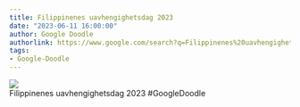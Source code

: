 ```yaml
---
title: Filippinenes uavhengighetsdag 2023
date: "2023-06-11 16:00:00"
author: Google Doodle
authorlink: https://www.google.com/search?q=Filippinenes%20uavhengighetsdag%202023
tags:
- Google-Doodle
---
```

<img src="https://www.google.com/logos/doodles/2023/philippines-independence-day-2023-6753651837109886-law.gif" referrerpolicy="no-referrer"><br>Filippinenes uavhengighetsdag 2023 #GoogleDoodle